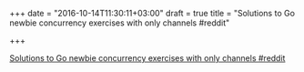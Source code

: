 +++
date = "2016-10-14T11:30:11+03:00"
draft = true
title = "Solutions to Go newbie concurrency exercises with only channels  #reddit"

+++

<p><a href="https://t.co/ALfRrYGabF">Solutions to Go newbie concurrency exercises with only channels  #reddit</a></p>

